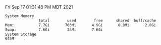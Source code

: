 Fri Sep 17 01:31:48 PM MDT 2021
```bash
System Memory
               total        used        free      shared  buff/cache   available
Mem:           7.7Gi       703Mi       4.9Gi       8.0Mi       2.0Gi       6.5Gi
Swap:          7.6Gi        24Mi       7.6Gi
System Storage
645M	.
```
```bash
